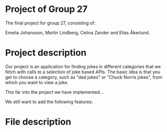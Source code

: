 # Project of Group 27

The final project for group 27, consisting of:

Emelia Johansson, Martin Lindberg, Celina Zander and Elias Åkerlund.


# Project description

Our project is an application for finding jokes in different categories that we fetch with calls to a selection of joke based APIs.
The basic idea is that you get to choose a category, such as "dad jokes" or "Chuck Norris jokes", from which you want to view a joke. 

This far into the project we have implemented...

We still want to add the following features:

# File description


